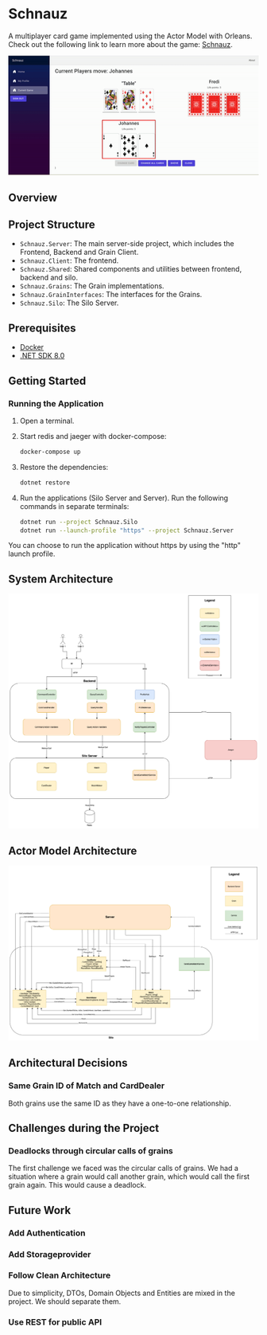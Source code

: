 # Schnauz
A multiplayer card game implemented using the Actor Model with Orleans. Check out the following link to learn more about the game: [Schnauz](https://en.wikipedia.org/wiki/Schwimmen).

![Alt Text](images/record.gif)

## Overview


## Project Structure

- `Schnauz.Server`: The main server-side project, which includes the Frontend, Backend and Grain Client.
- `Schnauz.Client`: The frontend.
- `Schnauz.Shared`: Shared components and utilities between frontend, backend and silo.
- `Schnauz.Grains`: The Grain implementations.
- `Schnauz.GrainInterfaces`: The interfaces for the Grains.
- `Schnauz.Silo`: The Silo Server.

## Prerequisites

- [Docker](https://www.docker.com/products/docker-desktop)
- [.NET SDK 8.0](https://dotnet.microsoft.com/download/dotnet/8.0)

## Getting Started

### Running the Application

1. Open a terminal.
2. Start redis and jaeger with docker-compose:

    ```sh
    docker-compose up
    ```
3. Restore the dependencies:

    ```sh
    dotnet restore
    ```

4. Run the applications (Silo Server and Server). Run the following commands in separate terminals:

    ```sh
    dotnet run --project Schnauz.Silo
    dotnet run --launch-profile "https" --project Schnauz.Server
    ```
   
You can choose to run the application without https by using the "http" launch profile.

## System Architecture
![Alt text](images/schnauz.drawio.png)


## Actor Model Architecture
![Alt text](images/actor-architecture.drawio.png)

## Architectural Decisions
### Same Grain ID of Match and CardDealer
Both grains use the same ID as they have a one-to-one relationship.

## Challenges during the Project

### Deadlocks through circular calls of grains
The first challenge we faced was the circular calls of grains. We had a situation where a grain would call another grain, which would call the first grain again. This would cause a deadlock.



## Future Work
### Add Authentication

### Add Storageprovider

### Follow Clean Architecture
Due to simplicity, DTOs, Domain Objects and Entities are mixed in the project. We should separate them.

### Use REST for public API
